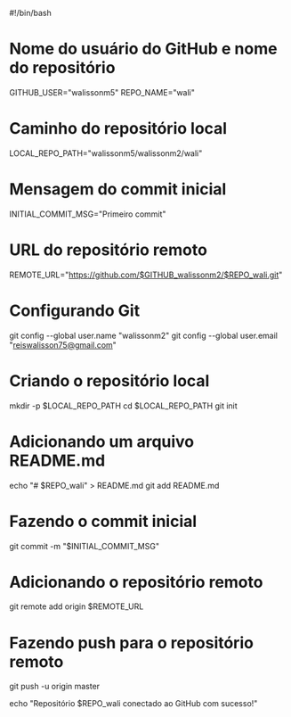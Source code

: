 #!/bin/bash

# Nome do usuário do GitHub e nome do repositório
GITHUB_USER="walissonm5"
REPO_NAME="wali"

# Caminho do repositório local
LOCAL_REPO_PATH="walissonm5/walissonm2/wali"

# Mensagem do commit inicial
INITIAL_COMMIT_MSG="Primeiro commit"

# URL do repositório remoto
REMOTE_URL="https://github.com/$GITHUB_walissonm2/$REPO_wali.git"

# Configurando Git
git config --global user.name "walissonm2"
git config --global user.email "reiswalisson75@gmail.com"

# Criando o repositório local
mkdir -p $LOCAL_REPO_PATH
cd $LOCAL_REPO_PATH
git init

# Adicionando um arquivo README.md
echo "# $REPO_wali" > README.md
git add README.md

# Fazendo o commit inicial
git commit -m "$INITIAL_COMMIT_MSG"

# Adicionando o repositório remoto
git remote add origin $REMOTE_URL

# Fazendo push para o repositório remoto
git push -u origin master

echo "Repositório $REPO_wali conectado ao GitHub com sucesso!"
